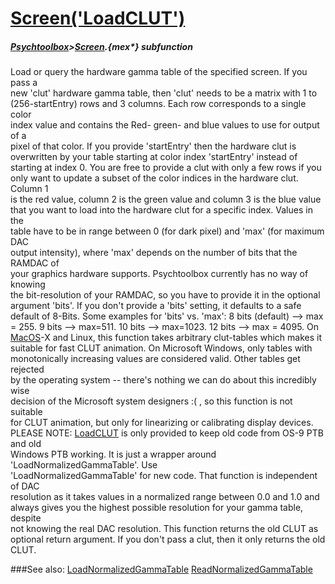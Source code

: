 # [Screen('LoadCLUT')](Screen-LoadCLUT) 
##### [Psychtoolbox](Psychtoolbox)>[Screen](Screen).{mex*} subfunction


Load or query the hardware gamma table of the specified screen. If you pass a  
new 'clut' hardware gamma table, then 'clut' needs to be a matrix with 1 to  
(256-startEntry) rows and 3 columns. Each row corresponds to a single color  
index value  and contains the Red- green- and blue values to use for output of a  
pixel of that color. If you provide 'startEntry' then the hardware clut is  
overwritten by your table starting at color index 'startEntry' instead of  
starting at index 0. You are free to provide a clut with only a few rows if you  
only want to update a subset of the color indices in the hardware clut. Column 1  
is the red value, column 2 is the green value and column 3 is the blue value  
that you want to load into the hardware clut for a specific index. Values in the  
table have to be in range between 0 (for dark pixel) and 'max' (for maximum DAC  
output intensity), where 'max' depends on the number of bits that the RAMDAC of  
your graphics hardware supports. Psychtoolbox currently has no way of knowing  
the bit-resolution of your RAMDAC, so you have to provide it in the optional  
argument 'bits'. If you don't provide a 'bits' setting, it defaults to a safe  
default of 8-Bits. Some examples for 'bits' vs. 'max': 8 bits (default) --\> max  
= 255. 9 bits --\> max=511. 10 bits --\> max=1023. 12 bits --\> max = 4095. On  
[MacOS](MacOS)-X and Linux, this function takes arbitrary clut-tables which makes it  
suitable for fast CLUT animation. On Microsoft Windows, only tables with  
monotonically increasing values are considered valid. Other tables get rejected  
by the operating system -- there's nothing we can do about this incredibly wise  
decision of the Microsoft system designers :( , so this function is not suitable  
for CLUT animation, but only for linearizing or calibrating display devices.  
PLEASE NOTE: [LoadCLUT](LoadCLUT) is only provided to keep old code from OS-9 PTB and old  
Windows PTB working. It is just a wrapper around 'LoadNormalizedGammaTable'. Use  
'LoadNormalizedGammaTable' for new code. That function is independent of DAC  
resolution as it takes values in a normalized range between 0.0 and 1.0 and  
always gives you the highest possible resolution for your gamma table, despite  
not knowing the real DAC resolution. This function returns the old CLUT as  
optional return argument. If you don't pass a clut, then it only returns the old  
CLUT.  


###See also:
[LoadNormalizedGammaTable](Screen-LoadNormalizedGammaTable) [ReadNormalizedGammaTable](Screen-ReadNormalizedGammaTable)
